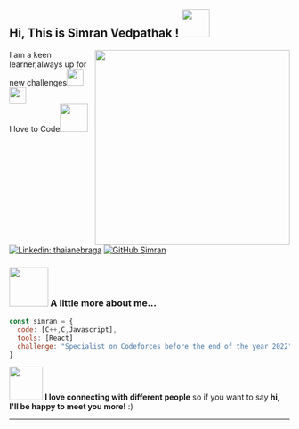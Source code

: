 <h2> Hi, This is Simran Vedpathak ! <img src="[[https://media.giphy.com/media/mGcNjsfWAjY5AEZNw6/giphy.gif]" width="50"></h2>
<img align='right' src="https://media.giphy.com/media/g4N6wTrf1v6yQ/giphy.gif" width="350">
<p>I am a keen learner,always up for new challenges<img src="https://media.giphy.com/media/fYSnHlufseco8Fh93Z/giphy.gif" width="30"><img src="https://media.giphy.com/media/fYSnHlufseco8Fh93Z/giphy.gif" width="30"></br>I love to Code<img src="https://media.giphy.com/media/WUlplcMpOCEmTGBtBW/giphy.gif" width="50"> 
</p>


[![Linkedin: thaianebraga](https://img.shields.io/badge/-SimranVedpathak-blue?style=flat-square&logo=Linkedin&logoColor=white&link=https://www.linkedin.com/in/simran-vedpathak-b4a291207/)](https://www.linkedin.com/in/simran-vedpathak-b4a291207/) [![GitHub Simran](https://img.shields.io/github/followers/Simransv?label=follow&style=social)](https://github.com/Simransv)


### <img src="https://media.giphy.com/media/nBvri64uO4sX6/giphy.gif" width="70"> A little more about me...  

```javascript
const simran = {  
  code: [C++,C,Javascript],
  tools: [React]
  challenge: "Specialist on Codeforces before the end of the year 2022"
}
```

<img src="https://media.giphy.com/media/w7CP59oLYw6PK/giphy.gif" width="60"> <b>I love connecting with different people</b> so if you want to say <b>hi, I'll be happy to meet you more!</b> :)

---

<!---
SimranSv/SimranSv is a ✨ special ✨ repository because its `README.md` (this file) appears on your GitHub profile.
You can click the Preview link to take a look at your changes.
--->
